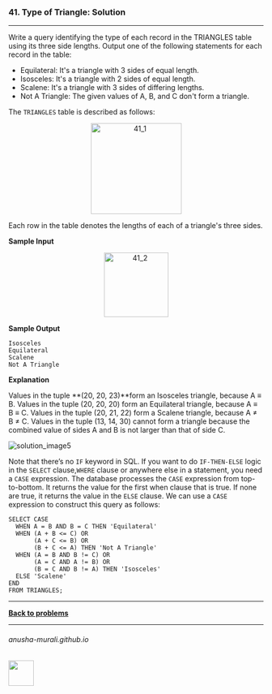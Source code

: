 ### 41. Type of Triangle: Solution

---
Write a query identifying the type of each record in the TRIANGLES table using its three side lengths. Output one of the following statements for each record in the table:

* Equilateral: It's a triangle with 3 sides of equal length.
* Isosceles: It's a triangle with 2 sides of equal length.
* Scalene: It's a triangle with 3 sides of differing lengths.
* Not A Triangle: The given values of A, B, and C don't form a triangle.

The `TRIANGLES` table is described as follows:

<p align="center">
<img width="179" alt="41_1" src="https://github.com/user-attachments/assets/630a5160-ec8a-473d-a6bf-efc2d1018070" />
</p>

Each row in the table denotes the lengths of each of a triangle's three sides.

**Sample Input**

<p align="center">
<img width="127" alt="41_2" src="https://github.com/user-attachments/assets/bfaeb8cc-e8c4-4cbe-bc1d-7f474239b295" />
</p>

**Sample Output**

```
Isosceles
Equilateral
Scalene
Not A Triangle
```

**Explanation**

Values in the tuple **(20, 20, 23)**form an Isosceles triangle, because A ≡ B. Values in the tuple (20, 20, 20) form an Equilateral triangle, because A ≡ B ≡ C. 
Values in the tuple (20, 21, 22) form a Scalene triangle, because A ≠ B ≠ C. 
Values in the tuple (13, 14, 30) cannot form a triangle because the combined value of sides A and B is not larger than that of side C.

![solution_image5](https://github.com/user-attachments/assets/82f796e0-28cb-4ef0-bcdc-1a701ce7db53)

Note that there’s no `IF` keyword in SQL. If you want to do `IF-THEN-ELSE` logic in the `SELECT` clause,`WHERE` clause or anywhere else in a statement, you need a `CASE` expression.
The database processes the `CASE` expression from top-to-bottom. It returns the value for the first when clause that is true. If none are true, it returns the value in the `ELSE` clause.
We can use a `CASE` expression to construct this query as follows:

```
SELECT CASE
  WHEN A = B AND B = C THEN 'Equilateral'
  WHEN (A + B <= C) OR
       (A + C <= B) OR
       (B + C <= A) THEN 'Not A Triangle'
  WHEN (A = B AND B != C) OR 
       (A = C AND A != B) OR
       (B = C AND B != A) THEN 'Isosceles'
  ELSE 'Scalene'
END
FROM TRIANGLES;
```

---

**[Back to problems](./problems.md)**

* * *
###### anusha-murali.github.io

<img src="https://github.com/anusha-murali/anusha-murali.github.io/assets/111596338/639243aa-2857-4595-a65a-7852762bb002" width="50" height="50"/>
